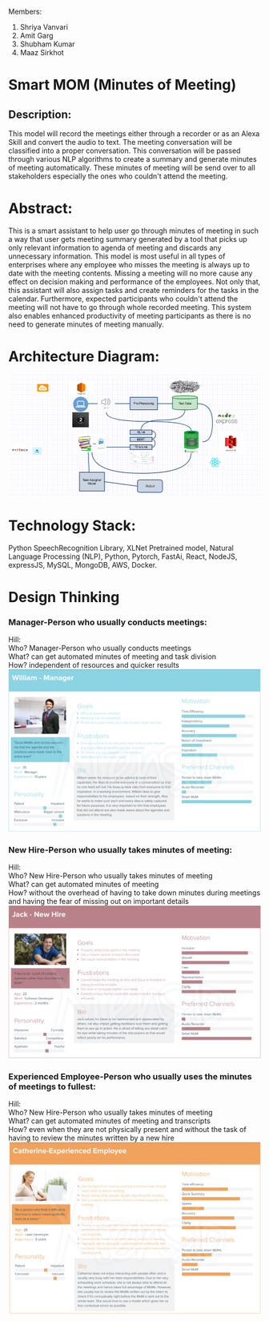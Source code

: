Members:
1. Shriya Vanvari
2. Amit Garg
3. Shubham Kumar
4. Maaz Sirkhot

# Smart MOM (Minutes of Meeting)

## Description: 
This model will record the meetings either through a recorder or as an Alexa Skill and convert the audio to text. The meeting conversation will be classified into a proper conversation. This conversation will be passed through various NLP algorithms to create a summary and generate minutes of meeting automatically. These minutes of meeting will be send over to all stakeholders especially the ones who couldn't attend the meeting. 

# Abstract:

This is a smart assistant to help user go through minutes of meeting in such a way that user gets meeting summary generated by a tool that picks up only relevant information to agenda of meeting and discards any unnecessary information. This model is most useful in all types of enterprises where any employee who misses the meeting is always up to date with the meeting contents. Missing a meeting will no more cause any effect on decision making and performance of the employees. Not only that, this assistant will also assign tasks and create reminders for the tasks in the calendar. Furthermore, expected participants who couldn't attend the meeting will not have to go through whole recorded meeting. This system also enables enhanced productivity of meeting participants as there is no need to generate minutes of meeting manually.

# Architecture Diagram:

![Screenshot](Arch.png)


# Technology Stack: 
Python SpeechRecognition Library, XLNet Pretrained model, Natural Language Processing (NLP), Python, Pytorch, FastAi, React, NodeJS, expressJS, MySQL, MongoDB, AWS, Docker.


# Design Thinking
### Manager-Person who usually conducts meetings:<br/>
  Hill:<br/>
    Who? Manager-Person who usually conducts meetings<br/>
    What? can get automated minutes of meeting and task division<br/>
    How? independent of resources and quicker results<br/>
![Manager Persona](ManagerFolio.png)


### New Hire-Person who usually takes minutes of meeting:<br/>
  Hill:<br/>
    Who? New Hire-Person who usually takes minutes of meeting<br/>
    What? can get automated minutes of meeting<br/>
    How? without the overhead of having to take down minutes during meetings and having the fear of missing out on important details<br/>
![New Hire Persona](NewHireFolio.png)


### Experienced Employee-Person who usually uses the minutes of meetings to fullest:<br/>
  Hill:<br/>
    Who? New Hire-Person who usually takes minutes of meeting<br/>
    What? can get automated minutes of meeting and transcripts<br/>
    How? even when they are not physically present and without the task of having to review the minutes written by a new hire<br/>
![Experienced Employee Persona](ExperiencedFolio.png)
